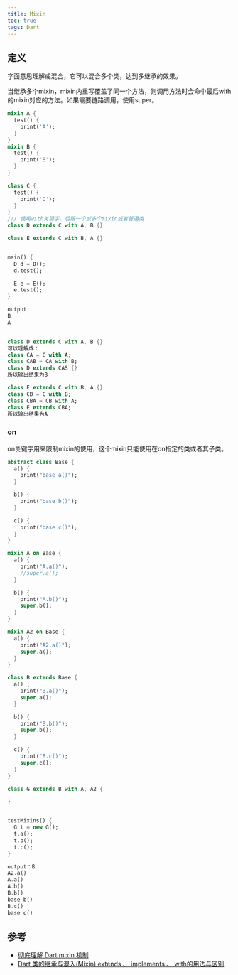 ```yaml
---
title: Mixin
toc: true
tags: Dart
---
```




## 定义

字面意思理解成混合，它可以混合多个类，达到多继承的效果。

当继承多个mixin，mixin内重写覆盖了同一个方法，则调用方法时会命中最后with的mixin对应的方法。如果需要链路调用，使用super。

```dart
mixin A {
  test() {
    print('A');
  }
}
mixin B {
  test() {
    print('B');
  }
}

class C {
  test() {
    print('C');
  }
}
/// 使用with关键字，后跟一个或多个mixin或者普通类
class D extends C with A, B {}

class E extends C with B, A {}


main() {
  D d = D();
  d.test();

  E e = E();
  e.test();
}

output:
B
A


class D extends C with A, B {}
可以理解成：
class CA = C with A;
class CAB = CA with B;
class D extends CAS {}
所以输出结果为B

class E extends C with B, A {}
class CB = C with B;
class CBA = CB with A;
class E extends CBA;
所以输出结果为A
```

### on

on关键字用来限制mixin的使用，这个mixin只能使用在on指定的类或者其子类。


```dart
abstract class Base {
  a() {
    print("base a()");
  }

  b() {
    print("base b()");
  }

  c() {
    print("base c()");
  }
}

mixin A on Base {
  a() {
    print("A.a()");
    //super.a();
  }

  b() {
    print("A.b()");
    super.b();
  }
}

mixin A2 on Base {
  a() {
    print("A2.a()");
    super.a();
  }
}

class B extends Base {
  a() {
    print("B.a()");
    super.a();
  }

  b() {
    print("B.b()");
    super.b();
  }

  c() {
    print("B.c()");
    super.c();
  }
}

class G extends B with A, A2 {

}


testMixins() {
  G t = new G();
  t.a();
  t.b();
  t.c();
}

output：ß
A2.a()
A.a()
A.b()
B.b()
base b()
B.c()
base c()

```



## 参考

- [彻底理解 Dart mixin 机制](https://juejin.cn/post/6844903858209062920)
- [Dart 类的继承与混入(Mixin) extends 、 implements 、 with的用法与区别](https://blog.csdn.net/rd_w_csdn/article/details/103731273)
